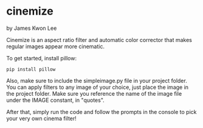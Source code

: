 # cinemize

by James Kwon Lee

Cinemize is an aspect ratio filter and automatic color corrector that makes regular images appear more cinematic. 

To get started, install pillow:
```
pip install pillow
```

Also, make sure to include the simpleimage.py file in your project folder. 
You can apply filters to any image of your choice, just place the image in the project folder. 
Make sure you reference the name of the image file under the IMAGE constant, in "quotes". 

After that, simply run the code and follow the prompts in the console to pick your very own cinema filter!
